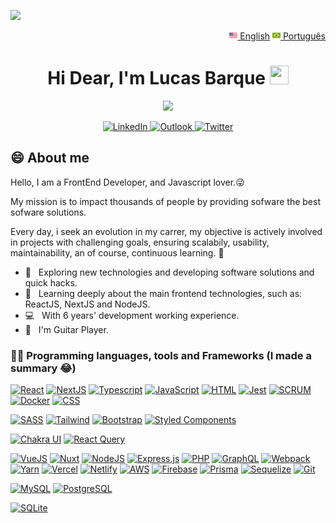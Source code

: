 ![](https://github.com/halfrost/halfrost/blob/master/icons/header_.png)

<div align="right">  
 <a href="README_en.md"><img src="us-flag.png" height="13"> English</a>
 <a href="README.md"><img src="br-flag.png" height="13"> Português</a>
</div>

<div align="center">

<h1 align="center">Hi Dear, I'm Lucas Barque <a target="_blank" rel="noopener noreferrer" href="https://camo.githubusercontent.com/049ccbafc484ffa8bc2ca3be89dba5467fb8c664008659c4252b59d99bd9d676/68747470733a2f2f63756c746f667468657061727479706172726f742e636f6d2f706172726f74732f68642f3630667073706172726f742e676966"><img src="https://camo.githubusercontent.com/049ccbafc484ffa8bc2ca3be89dba5467fb8c664008659c4252b59d99bd9d676/68747470733a2f2f63756c746f667468657061727479706172726f742e636f6d2f706172726f74732f68642f3630667073706172726f742e676966" width="30" height="30" data-canonical-src="https://cultofthepartyparrot.com/parrots/hd/60fpsparrot.gif" style="max-width:100%;"></a></h1>
<!-- Typing SVG by DenverCoder1 - https://github.com/DenverCoder1/readme-typing-svg -->
<p align="center">
 <a href="https://github.com/DenverCoder1/readme-typing-svg"><img src="[https://readme-typing-svg.herokuapp.com?lines=Frontend+Developer;%2B+7 years+of+code+experience;Always+learning+new+things;&center=true&width=380&height=45](https://readme-typing-svg.herokuapp.com/?lines=Fullstack+Developer;%2B+7%20years+of+code+experience;Always+learning+new+things;&center=true&width=380&height=45)"</a>
</p>
  
<a href="https://www.linkedin.com/in/lucas-barque/">
<img height="22" alt="LinkedIn" src="https://img.shields.io/badge/linkedin%20-%230077B5.svg?&style=for-the-badge&logo=linkedin&logoColor=white"/>
</a>

<a href="mailto:lucasbarquesilva@gmail.com">
<img height="22" alt="Outlook" src="https://img.shields.io/badge/Outlook-0078D4?style=for-the-badge&logo=microsoft-outlook&logoColor=white" />
</a>

<a href="https://twitter.com/lucasbarque">
<img height="22" alt="Twitter" src="https://img.shields.io/badge/lucasbarque-%231DA1F2.svg?style=for-the-badge&logo=Twitter&logoColor=white"/>
</a>
</div>

## :smile: About me

Hello, I am a FrontEnd Developer, and Javascript lover.:stuck_out_tongue_winking_eye:<br/>

My mission is to impact thousands of people by providing sofware the best sofware solutions.

Every day, i seek an evolution in my carrer, my objective is actively involved in projects with challenging goals, ensuring scalabily, usability, maintainability, an of course, continuous learning. 🚀

- 🤔 &nbsp; Exploring new technologies and developing software solutions and quick hacks.
- 🌱 &nbsp; Learning deeply about the main frontend technologies, such as: ReactJS, NextJS and NodeJS.
- 💻 &nbsp; With 6 years' development working experience.
- 🎸 &nbsp; I'm Guitar Player.

### 👨‍💻 Programming languages, tools and Frameworks (I made a summary 😂)

<a href="#"><img alt="React" src="https://img.shields.io/badge/react-%2320232a.svg?style=for-the-badge&logo=react&logoColor=%2361DAFB"></a>
<a href="#"><img alt="NextJS"  src="https://img.shields.io/badge/Next-black?style=for-the-badge&logo=next.js&logoColor=white"/></a>
<a href="#"><img alt="Typescript" src="https://img.shields.io/badge/typescript-%23007ACC.svg?style=for-the-badge&logo=typescript&logoColor=white"></a>
<a href="#"><img alt="JavaScript" src="https://img.shields.io/badge/javascript-%23323330.svg?style=for-the-badge&logo=javascript&logoColor=%23F7DF1E"></a>
<a href="#"><img alt="HTML" src="https://img.shields.io/badge/html5-%23E34F26.svg?style=for-the-badge&logo=html5&logoColor=white"></a>
<a href="#"><img alt="Jest" src="https://img.shields.io/badge/-jest-%23C21325?style=for-the-badge&logo=jest&logoColor=white"></a>
<a href="#"><img alt="SCRUM" src="https://img.shields.io/badge/SCRUM-07C160?style=for-the-badge"></a>
<a href="#"><img alt="Docker" src ="https://img.shields.io/badge/docker-%230db7ed.svg?style=for-the-badge&logo=docker&logoColor=white"></a>
<a href="#"><img alt="CSS" src="https://img.shields.io/badge/css3-%231572B6.svg?style=for-the-badge&logo=css3&logoColor=white"></a>

<a href="#"><img alt="SASS" src="https://img.shields.io/badge/SASS-hotpink.svg?style=for-the-badge&logo=SASS&logoColor=white"></a>
<a href="#"><img alt="Tailwind" src="https://img.shields.io/badge/tailwindcss-%2338B2AC.svg?style=for-the-badge&logo=tailwind-css&logoColor=white"></a>
<a href="#"><img alt="Bootstrap" src="https://img.shields.io/badge/bootstrap-%23563D7C.svg?style=for-the-badge&logo=bootstrap&logoColor=white"></a>
<a href="#"><img alt="Styled Components" src="https://img.shields.io/badge/styled--components-DB7093?style=for-the-badge&logo=styled-components&logoColor=white"></a>

<a href="#"><img alt="Chakra UI" src="https://img.shields.io/badge/chakra UI-%234ED1C5.svg?style=for-the-badge&logo=chakraui&logoColor=white"></a>
<a href="#"><img alt="React Query" src="https://img.shields.io/badge/-React%20Query-FF4154?style=for-the-badge&logo=react%20query&logoColor=white"></a>

<a href="#"><img alt="VueJS" src="https://img.shields.io/badge/vuejs-%2335495e.svg?style=for-the-badge&logo=vuedotjs&logoColor=%234FC08D"></a>
<a href="#"><img alt="Nuxt" src="https://img.shields.io/badge/Nuxt-002E3B?style=for-the-badge&logo=nuxtdotjs&logoColor=#00DC82"></a>
<a href="#"><img alt="NodeJS" src="https://img.shields.io/badge/node.js-6DA55F?style=for-the-badge&logo=node.js&logoColor=white"></a>
<a href="#"><img alt="Express.js" src="https://img.shields.io/badge/express.js-%23404d59.svg?style=for-the-badge&logo=express&logoColor=%2361DAFB"></a>
<a href="#"><img alt="PHP" src="https://img.shields.io/badge/php-%23777BB4.svg?style=for-the-badge&logo=php&logoColor=white"></a>
<a href="#"><img alt="GraphQL" src="https://img.shields.io/badge/-GraphQL-E10098?style=for-the-badge&logo=graphql&logoColor=white"></a>
<a href="#"><img alt="Webpack" src="https://img.shields.io/badge/webpack-%238DD6F9.svg?style=for-the-badge&logo=webpack&logoColor=black"></a>
<a href="#"><img alt="Yarn" src="https://img.shields.io/badge/yarn-%232C8EBB.svg?style=for-the-badge&logo=yarn&logoColor=white"></a>
<a href="#"><img alt="Vercel" src="https://img.shields.io/badge/vercel-%23000000.svg?style=for-the-badge&logo=vercel&logoColor=white"></a>
<a href="#"><img alt="Netlify" src="https://img.shields.io/badge/netlify-%23000000.svg?style=for-the-badge&logo=netlify&logoColor=#00C7B7"></a>
<a href="#"><img alt="AWS" src="https://img.shields.io/badge/AWS-%23FF9900.svg?style=for-the-badge&logo=amazon-aws&logoColor=white"></a>
<a href="#"><img alt="Firebase" src="https://img.shields.io/badge/firebase-%23039BE5.svg?style=for-the-badge&logo=firebase"></a>
<a href="#"><img alt="Prisma" src="https://img.shields.io/badge/Prisma-3982CE?style=for-the-badge&logo=Prisma&logoColor=white"></a>
<a href="#"><img alt="Sequelize" src="https://img.shields.io/badge/Sequelize-52B0E7?style=for-the-badge&logo=Sequelize&logoColor=white"></a>
<a href="#"><img alt="Git" src="https://img.shields.io/badge/git-%23F05033.svg?style=for-the-badge&logo=git&logoColor=white"></a>

<a href="#"><img alt="MySQL" src="https://img.shields.io/badge/mysql-%2300f.svg?style=for-the-badge&logo=mysql&logoColor=white"></a>
<a href="#"><img alt="PostgreSQL" src ="https://img.shields.io/badge/postgres-%23316192.svg?style=for-the-badge&logo=postgresql&logoColor=white"></a>

<a href="#"><img alt="SQLite" src ="https://img.shields.io/badge/sqlite-%2307405e.svg?style=for-the-badge&logo=sqlite&logoColor=white"></a>
